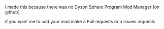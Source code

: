 i made this because there was no Dyson Sphere Program Mod Manager [on github]

if you want me to add your mod make a Pull requests or a Issues requests
